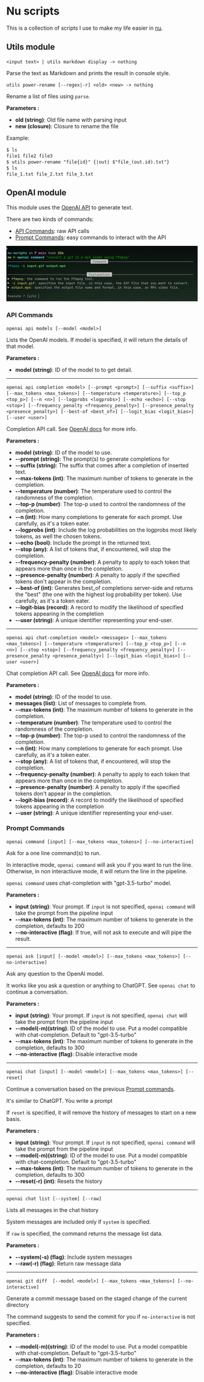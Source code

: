 # Nu scripts

This is a collection of scripts I use to make my life easier in [nu](https://nushell.sh).

## Utils module

```
<input text> | utils markdown display -> nothing
```
Parse the text as Markdown and prints the result in console style.


```
utils power-rename [--regex|-r] <old> <new> -> nothing
```
Rename a list of files using `parse`.

**Parameters :**

- **old (string)**: Old file name with parsing input
- **new (closure)**: Closure to rename the file

Example: 
```
$ ls 
file1 file2 file3
$ utils power-rename "file{id}" {|out| $"file_(out.id).txt"}
$ ls
file_1.txt file_2.txt file_3.txt
```

## OpenAI module

This module uses the [OpenAI API](https://platform.openai.com/) to generate text.

There are two kinds of commands:
* [API Commands](#api-commands): raw API calls
* [Prompt Commands](#prompt-commands): easy commands to interact with the API

![Screenshot of openai command](docs/openai-command-screeshot.png)

### API Commands
```nu
openai api models [--model <model>]
```
Lists the OpenAI models. If model is specified, it will return the details of that model.

**Parameters :**

- **model (string)**: ID of the model to to get detail.

---
```nu
openai api completion <model> [--prompt <prompt>] [--suffix <suffix>] [--max_tokens <max_tokens>] [--temperature <temperature>] [--top_p <top_p>] [--n <n>] [--logprobs <logprobs>] [--echo <echo>] [--stop <stop>] [--frequency_penalty <frequency_penalty>] [--presence_penalty <presence_penalty>] [--best-of <best_of>] [--logit_bias <logit_bias>] [--user <user>]
```
Completion API call. 
See [OpenAI docs](https://platform.openai.com/docs/api-reference/completions/create) for more info.

**Parameters :**

- **model (string)**: ID of the model to use.
- **--prompt (string)**: The prompt(s) to generate completions for
- **--suffix (string)**: The suffix that comes after a completion of inserted text.
- **--max-tokens (int)**: The maximum number of tokens to generate in the completion.
- **--temperature (number)**: The temperature used to control the randomness of the completion.
- **--top-p (number)**: The top-p used to control the randomness of the completion.
- **--n (int)**: How many completions to generate for each prompt. Use carefully, as it's a token eater.
- **--logprobs (int)**: Include the log probabilities on the logprobs most likely tokens, as well the chosen tokens.
- **--echo (bool)**: Include the prompt in the returned text.
- **--stop (any)**: A list of tokens that, if encountered, will stop the completion.
- **--frequency-penalty (number)**: A penalty to apply to each token that appears more than once in the completion.
- **--presence-penalty (number)**: A penalty to apply if the specified tokens don't appear in the completion.
- **--best-of (int)**: Generates best_of completions server-side and returns the "best" (the one with the highest log probability per token). Use carefully, as it's a token eater.
- **--logit-bias (record)**: A record to modify the likelihood of specified tokens appearing in the completion
- **--user (string)**: A unique identifier representing your end-user.

---
```nu
openai api chat-completion <model> <messages> [--max_tokens <max_tokens>] [--temperature <temperature>] [--top_p <top_p>] [--n <n>] [--stop <stop>] [--frequency_penalty <frequency_penalty>] [--presence_penalty <presence_penalty>] [--logit_bias <logit_bias>] [--user <user>]
```

Chat completion API call. 
See [OpenAI docs](https://platform.openai.com/docs/api-reference/chat/create) for more info.

**Parameters :**

- **model (string)**: ID of the model to use.
- **messages (list)**: List of messages to complete from.
- **--max-tokens (int)**: The maximum number of tokens to generate in the completion.
- **--temperature (number)**: The temperature used to control the randomness of the completion.
- **--top-p (number)**: The top-p used to control the randomness of the completion.
- **--n (int)**: How many completions to generate for each prompt. Use carefully, as it's a token eater.
- **--stop (any)**: A list of tokens that, if encountered, will stop the completion.
- **--frequency-penalty (number)**: A penalty to apply to each token that appears more than once in the completion.
- **--presence-penalty (number)**: A penalty to apply if the specified tokens don't appear in the completion.
- **--logit-bias (record)**: A record to modify the likelihood of specified tokens appearing in the completion
- **--user (string)**: A unique identifier representing your end-user.

### Prompt Commands

```nu
openai command [input] [--max_tokens <max_tokens>] [--no-interactive]
```
Ask for a one line command(s) to run. 

In interactive mode, `openai command` will ask you if you want to run the line. Otherwise, in non interactiuve mode,
it will return the line in the pipeline.

`openai command` uses chat-completion with "gpt-3.5-turbo" model.

**Parameters :**

- **input (string)**: Your prompt. If `input` is not specified, `openai command` will take the prompt from the pipeline
input 
- **--max-tokens (int)**: The maximum number of tokens to generate in the completion, defaults to 200
- **--no-interactive (flag)**: If true, will not ask to execute and will pipe the result.

---
```nu
openai ask [input] [--model <model>] [--max_tokens <max_tokens>] [--no-interactive]
```
Ask any question to the OpenAI model. 

It works like you ask a question or anything to ChatGPT. See `openai chat` to continue a conversation.

**Parameters :**

- **input (string)**: Your prompt. If `input` is not specified, `openai chat` will take the prompt from the pipeline
input 
- **--model(-m)(string)**: ID of the model to use. Put a model compatible with chat-completion. Default to "gpt-3.5-turbo"
- **--max-tokens (int)**: The maximum number of tokens to generate in the completion, defaults to 300
- **--no-interactive (flag)**: Disable interactive mode

---
```nu
openai chat [input] [--model <model>] [--max_tokens <max_tokens>] [--reset]
```
Continue a conversation based on the previous [Prompt commands](#prompt-commands). 

It's similar to ChatGPT. You write a prompt 

If `reset` is specified, it will remove the history of messages to start on a new basis.

**Parameters :**

- **input (string)**: Your prompt. If `input` is not specified, `openai command` will take the prompt from the pipeline
input 
- **--model(-m)(string)**: ID of the model to use. Put a model compatible with chat-completion. Default to "gpt-3.5-turbo"
- **--max-tokens (int)**: The maximum number of tokens to generate in the completion, defaults to 300
- **--reset(-r) (int)**: Resets the history

---
```nu
openai chat list [--system] [--raw]
```
Lists all messages in the chat history

System messages are included only if `system` is specified.

If `raw` is specified, the command returns the message list data.

**Parameters :**

- **--system(-s) (flag)**: Include system messages
- **--raw(-r) (flag)**: Return raw message data

---
```nu
openai git diff  [--model <model>] [--max_tokens <max_tokens>] [--no-interactive]
```
Generate a commit message based on the staged change of the current directory

The command suggests to send the commit for you if `no-interactive` is not specified.

**Parameters :**

- **--model(-m)(string)**: ID of the model to use. Put a model compatible with chat-completion. Default to "gpt-3.5-turbo"
- **--max-tokens (int)**: The maximum number of tokens to generate in the completion, defaults to 20
- **--no-interactive (flag)**: Disable interactive mode
